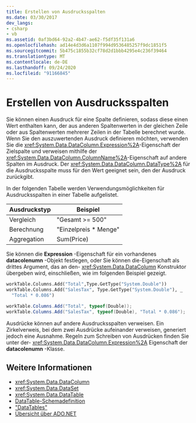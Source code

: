 ```yaml
---
title: Erstellen von Ausdrucksspalten
ms.date: 03/30/2017
dev_langs:
- csharp
- vb
ms.assetid: 0af3bd64-92a2-4b47-ae62-f5df35f131a6
ms.openlocfilehash: ad14e4d3d6a1107f994d9536485257f9dc1851f5
ms.sourcegitcommit: 5b475c1855b32cf78d2d1bbb4295e4c236f39464
ms.translationtype: MT
ms.contentlocale: de-DE
ms.lasthandoff: 09/24/2020
ms.locfileid: "91166845"
---
```

# <a name="creating-expression-columns"></a>Erstellen von Ausdrucksspalten

Sie können einen Ausdruck für eine Spalte definieren, sodass diese einen Wert enthalten kann, der aus anderen Spaltenwerten in der gleichen Zeile oder aus Spaltenwerten mehrerer Zeilen in der Tabelle berechnet wurde. Wenn Sie den auszuwertenden Ausdruck definieren möchten, verwenden Sie die <xref:System.Data.DataColumn.Expression%2A>-Eigenschaft der Zielspalte und verweisen mithilfe der <xref:System.Data.DataColumn.ColumnName%2A>-Eigenschaft auf andere Spalten im Ausdruck. Der <xref:System.Data.DataColumn.DataType%2A> für die Ausdrucksspalte muss für den Wert geeignet sein, den der Ausdruck zurückgibt.  
  
 In der folgenden Tabelle werden Verwendungsmöglichkeiten für Ausdrucksspalten in einer Tabelle aufgelistet.  
  
|Ausdruckstyp|Beispiel|  
|---------------------|-------------|  
|Vergleich|"Gesamt >= 500"|  
|Berechnung|"Einzelpreis * Menge"|  
|Aggregation|Sum(Price)|  
  
 Sie können die **Expression** -Eigenschaft für ein vorhandenes **datacolenumn** -Objekt festlegen, oder Sie können die-Eigenschaft als drittes Argument, das an den- <xref:System.Data.DataColumn> Konstruktor übergeben wird, einschließen, wie im folgenden Beispiel gezeigt.  
  
```vb  
workTable.Columns.Add("Total",Type.GetType("System.Double"))  
workTable.Columns.Add("SalesTax", Type.GetType("System.Double"), _  
  "Total * 0.086")  
```  
  
```csharp  
workTable.Columns.Add("Total", typeof(Double));  
workTable.Columns.Add("SalesTax", typeof(Double), "Total * 0.086");  
```  
  
 Ausdrücke können auf andere Ausdrucksspalten verweisen. Ein Zirkelverweis, bei dem zwei Ausdrücke aufeinander verweisen, generiert jedoch eine Ausnahme. Regeln zum Schreiben von Ausdrücken finden Sie unter der- <xref:System.Data.DataColumn.Expression%2A> Eigenschaft der **datacolenumn** -Klasse.  
  
## <a name="see-also"></a>Weitere Informationen

- <xref:System.Data.DataColumn>
- <xref:System.Data.DataSet>
- <xref:System.Data.DataTable>
- [DataTable-Schemadefinition](datatable-schema-definition.md)
- ["DataTables"](datatables.md)
- [Übersicht über ADO.NET](../ado-net-overview.md)
